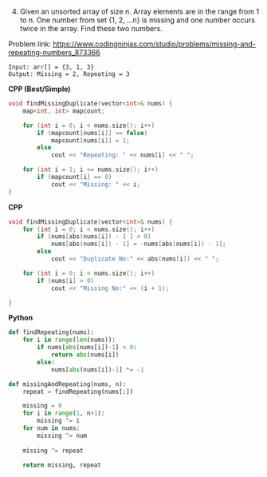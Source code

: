 4. Given an unsorted array of size n. Array elements are in the range from 1 to n. One number from set {1, 2, …n} is missing and one number occurs twice in the array. 
Find these two numbers.

Problem link: https://www.codingninjas.com/studio/problems/missing-and-repeating-numbers_873366

```
Input: arr[] = {3, 1, 3}
Output: Missing = 2, Repeating = 3
```

**CPP (Best/Simple)**
```cpp
void findMissingDuplicate(vector<int>& nums) {
	map<int, int> mapcount;

	for (int i = 0; i < nums.size(); i++)
		if (mapcount[nums[i]] == false)
			mapcount[nums[i]] = 1;
		else
			cout << "Repeating: " << nums[i] << " ";

	for (int i = 1; i <= nums.size(); i++)
		if (mapcount[i] == 0)
			cout << "Missing: " << i;
}

```

**CPP**
```cpp
void findMissingDuplicate(vector<int>& nums) {
	for (int i = 0; i < nums.size(); i++)
		if (nums[abs(nums[i]) - 1 ] > 0)
			nums[abs(nums[i]) - 1] = -nums[abs(nums[i]) - 1];
		else
			cout << "Duplicate No:" << abs(nums[i]) << " ";

	for (int i = 0; i < nums.size(); i++)
		if (nums[i] > 0)
			cout << "Missing No:" << (i + 1);

}
```

**Python**
```python
def findRepeating(nums):
	for i in range(len(nums)):
		if nums[abs(nums[i])-1] < 0:
			return abs(nums[i])
		else:
			nums[abs(nums[i])-1] *= -1

def missingAndRepeating(nums, n):
	repeat = findRepeating(nums[:])

	missing = 0
	for i in range(1, n+1):
		missing ^= i
	for num in nums:
		missing ^= num
	
	missing ^= repeat

	return missing, repeat
```
